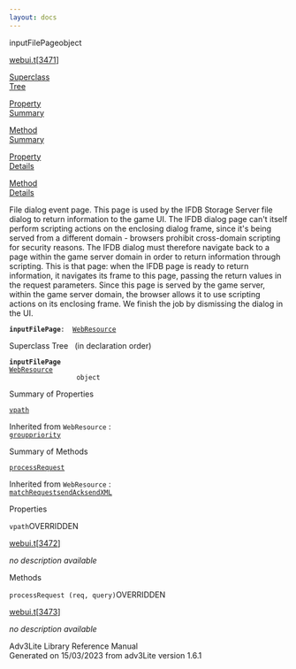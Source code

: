 ```yaml
---
layout: docs
---
```

<span class="title">inputFilePage</span><span class="type">object</span>

[webui.t](../file/webui.t.html)\[[3471](../source/webui.t.html#3471)\]

[Superclass  
Tree](#_SuperClassTree_)

[Property  
Summary](#_PropSummary_)

[Method  
Summary](#_MethodSummary_)

[Property  
Details](#_Properties_)

[Method  
Details](#_Methods_)



File dialog event page. This page is used by the IFDB Storage Server
file dialog to return information to the game UI. The IFDB dialog page
can't itself perform scripting actions on the enclosing dialog frame,
since it's being served from a different domain - browsers prohibit
cross-domain scripting for security reasons. The IFDB dialog must
therefore navigate back to a page within the game server domain in order
to return information through scripting. This is that page: when the
IFDB page is ready to return information, it navigates its frame to this
page, passing the return values in the request parameters. Since this
page is served by the game server, within the game server domain, the
browser allows it to use scripting actions on its enclosing frame. We
finish the job by dismissing the dialog in the UI.

**`inputFilePage`**` :   `[`WebResource`](../object/WebResource.html)



<span id="_SuperClassTree_"></span>



<span class="hdln">Superclass Tree</span>   (in declaration order)



**`inputFilePage`**  
[`WebResource`](../object/WebResource.html)  
`                 object`  
<span id="_PropSummary_"></span>



<span class="hdln">Summary of Properties</span>  



[`vpath`](#vpath)

Inherited from `WebResource` :  
[`group`](../object/WebResource.html#group)[`priority`](../object/WebResource.html#priority)

<span id="_MethodSummary_"></span>



<span class="hdln">Summary of Methods</span>  



[`processRequest`](#processRequest)

Inherited from `WebResource` :  
[`matchRequest`](../object/WebResource.html#matchRequest)[`sendAck`](../object/WebResource.html#sendAck)[`sendXML`](../object/WebResource.html#sendXML)

<span id="_Properties_"></span>



<span class="hdln">Properties</span>  



<span id="vpath"></span>

`vpath`<span class="rem">OVERRIDDEN</span>

[webui.t](../file/webui.t.html)\[[3472](../source/webui.t.html#3472)\]



*no description available*



<span id="_Methods_"></span>



<span class="hdln">Methods</span>  



<span id="processRequest"></span>

`processRequest (req, query)`<span class="rem">OVERRIDDEN</span>

[webui.t](../file/webui.t.html)\[[3473](../source/webui.t.html#3473)\]



*no description available*





Adv3Lite Library Reference Manual  
Generated on 15/03/2023 from adv3Lite version 1.6.1


